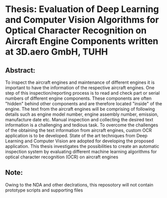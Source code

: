 # Thesis: Evaluation of Deep Learning and Computer Vision Algorithms for Optical Character Recognition on Aircraft Engine Components  written at 3D.aero GmbH, TUHH


## Abstract:
To inspect the aircraft engines and maintenance of different engines it is 
important to have the information of the respective aircraft engines. One step 
of this inspection/reporting process is to read and check part or serial numbers 
of different engine components. These components are often "hidden" behind 
other components and are therefore located "inside" of the engine. The text 
from the aircraft engines will be comprising of following details such as engine 
model number, engine assembly number, emission, manufacture date etc. 
Manual inspection and collecting the desired text information is a challenging 
and tedious task. To overcome the challenges of the obtaining the text 
information from aircraft engines, custom OCR application is to be developed. 
State of the art techniques from Deep Learning and Computer Vision are 
adopted for developing the proposed application. This thesis investigates the 
possibilities to create an automatic inspection system by evaluating different 
machine learning algorithms for optical character recognition (OCR) on aircraft 
engines



## Note: 
Owing to the NDA and other declrations, this reposotory will not contain prototype scripts and supporting files
